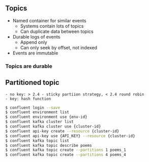 ## Topics

- Named container for similar events
    - Systems contain lots of topics
    - Can duplicate data between topics
- Durable logs of events
    - Append only
    - Can only seek by offset, not indexed
- Events are immutable


### Topics are durable

## Partitioned topic
    - no key: > 2.4 - sticky partiion strategy, < 2.4 round robin 
    - key: hash function

```bash
$ confluent login --save
$ confluent environment list
$ confluent environment use {env-id}
$ confluent kafka cluster list
$ confluent kafka cluster use {cluster-id}
$ confluent api-key create --resource {cluster-id}
$ confluent api-key use {API_KEY} --resource {cluster-id}
$ confluent kafka topic list
$ confluent kafka topic describe poems
$ confluent kafka topic create --partitions 1 poems_1
$ confluent kafka topic create --partitions 4 poems_4
````